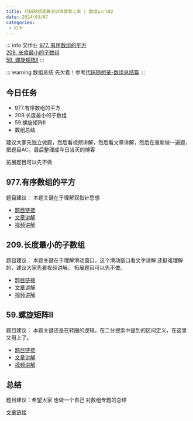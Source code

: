```yaml
---
title: 代码随想录算法训练营第二天 | 数组part02
date: 2024/03/07
categories:
 - 打卡
---
```

::: info 交作业
[977. 有序数组的平方](/blogs/algorithm/leetcode977.md)<br/>
[209. 长度最小的子数组](/blogs/algorithm/leetcode209.md)<br/>
[59. 螺旋矩阵II](/blogs/algorithm/leetcode59.md)
:::

::: warning 数组总结
先欠着！参考[代码随想录-数组总结篇](https://programmercarl.com/%E6%95%B0%E7%BB%84%E6%80%BB%E7%BB%93%E7%AF%87.html)
:::

## 今日任务
- 977.有序数组的平方
- 209.长度最小的子数组
- 59.螺旋矩阵II
- 数组总结 

建议大家先独立做题，然后看视频讲解，然后看文章讲解，然后在重新做一遍题，把题目AC，最后整理成今日当天的博客

拓展题目可以先不做

## 977.有序数组的平方 
题目建议： 本题关键在于理解双指针思想 

- [题目链接](https://leetcode.cn/problems/squares-of-a-sorted-array/)
- [文章讲解](https://programmercarl.com/0977.%E6%9C%89%E5%BA%8F%E6%95%B0%E7%BB%84%E7%9A%84%E5%B9%B3%E6%96%B9.html)
- [视频讲解](https://www.bilibili.com/video/BV1QB4y1D7ep) 

## 209.长度最小的子数组
题目建议： 本题关键在于理解滑动窗口，这个滑动窗口看文字讲解 还挺难理解的，建议大家先看视频讲解。  拓展题目可以先不做。 

- [题目链接](https://leetcode.cn/problems/minimum-size-subarray-sum/)
- [文章讲解](https://programmercarl.com/0209.%E9%95%BF%E5%BA%A6%E6%9C%80%E5%B0%8F%E7%9A%84%E5%AD%90%E6%95%B0%E7%BB%84.html)
- [视频讲解](https://www.bilibili.com/video/BV1tZ4y1q7XE)

## 59.螺旋矩阵II
题目建议：  本题关键还是在转圈的逻辑，在二分搜索中提到的区间定义，在这里又用上了。 

- [题目链接](https://leetcode.cn/problems/spiral-matrix-ii/)
- [文章讲解](https://programmercarl.com/0059.%E8%9E%BA%E6%97%8B%E7%9F%A9%E9%98%B5II.html)
- [视频讲解](https://www.bilibili.com/video/BV1SL4y1N7mV/)

## 总结 
题目建议：希望大家 也做一个自己 对数组专题的总结

[文章链接](https://programmercarl.com/%E6%95%B0%E7%BB%84%E6%80%BB%E7%BB%93%E7%AF%87.html)
